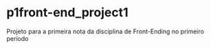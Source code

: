 # p1front-end_project1
Projeto para a primeira nota da disciplina de Front-Ending no primeiro período
